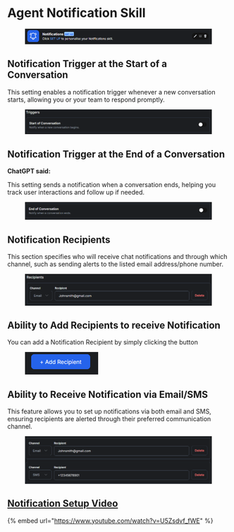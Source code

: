 # Agent Notification Skill

<figure><img src="../../.gitbook/assets/image (155).png" alt=""><figcaption></figcaption></figure>

## Notification Trigger at the Start of a Conversation

This setting enables a notification trigger whenever a new conversation starts, allowing you or your team to respond promptly.

<figure><img src="../../.gitbook/assets/image (156).png" alt=""><figcaption></figcaption></figure>

## Notification Trigger at the End of a Conversation

**ChatGPT said:**

This setting sends a notification when a conversation ends, helping you track user interactions and follow up if needed.

<figure><img src="../../.gitbook/assets/image (157).png" alt=""><figcaption></figcaption></figure>

## Notification Recipients

This section specifies who will receive chat notifications and through which channel, such as sending alerts to the listed email address/phone number.

<figure><img src="../../.gitbook/assets/image (158).png" alt=""><figcaption></figcaption></figure>

## Ability to Add Recipients to receive Notification

You can add a Notification Recipient by simply clicking the button

<figure><img src="../../.gitbook/assets/image (48).png" alt=""><figcaption></figcaption></figure>

## Ability to Receive Notification via Email/SMS

This feature allows you to set up notifications via both email and SMS, ensuring recipients are alerted through their preferred communication channel.

<figure><img src="../../.gitbook/assets/image (159).png" alt=""><figcaption></figcaption></figure>

## [Notification Setup Video](https://www.youtube.com/watch?v=U5Zsdvf_fWE)

{% embed url="https://www.youtube.com/watch?v=U5Zsdvf_fWE" %}
